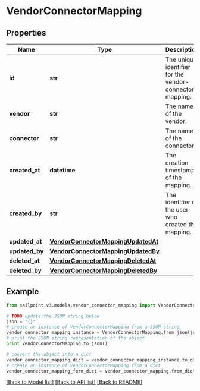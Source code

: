 # VendorConnectorMapping


## Properties

Name | Type | Description | Notes
------------ | ------------- | ------------- | -------------
**id** | **str** | The unique identifier for the vendor-connector mapping. | [optional] 
**vendor** | **str** | The name of the vendor. | [optional] 
**connector** | **str** | The name of the connector. | [optional] 
**created_at** | **datetime** | The creation timestamp of the mapping. | [optional] 
**created_by** | **str** | The identifier of the user who created the mapping. | [optional] 
**updated_at** | [**VendorConnectorMappingUpdatedAt**](VendorConnectorMappingUpdatedAt.md) |  | [optional] 
**updated_by** | [**VendorConnectorMappingUpdatedBy**](VendorConnectorMappingUpdatedBy.md) |  | [optional] 
**deleted_at** | [**VendorConnectorMappingDeletedAt**](VendorConnectorMappingDeletedAt.md) |  | [optional] 
**deleted_by** | [**VendorConnectorMappingDeletedBy**](VendorConnectorMappingDeletedBy.md) |  | [optional] 

## Example

```python
from sailpoint.v3.models.vendor_connector_mapping import VendorConnectorMapping

# TODO update the JSON string below
json = "{}"
# create an instance of VendorConnectorMapping from a JSON string
vendor_connector_mapping_instance = VendorConnectorMapping.from_json(json)
# print the JSON string representation of the object
print VendorConnectorMapping.to_json()

# convert the object into a dict
vendor_connector_mapping_dict = vendor_connector_mapping_instance.to_dict()
# create an instance of VendorConnectorMapping from a dict
vendor_connector_mapping_form_dict = vendor_connector_mapping.from_dict(vendor_connector_mapping_dict)
```
[[Back to Model list]](../README.md#documentation-for-models) [[Back to API list]](../README.md#documentation-for-api-endpoints) [[Back to README]](../README.md)


